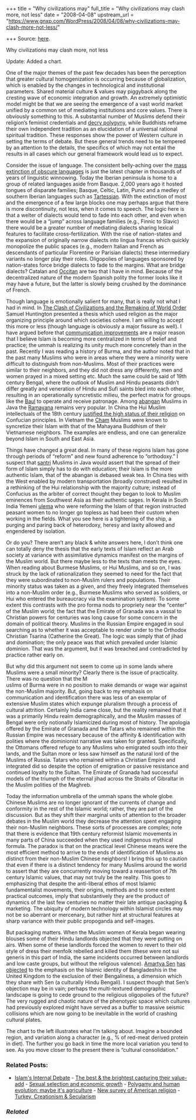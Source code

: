 +++
title = "Why civilizations may"
full_title = "Why civilizations may clash more, not less"
date = "2008-04-08"
upstream_url = "https://www.gnxp.com/WordPress/2008/04/08/why-civilizations-may-clash-more-not-less/"

+++
Source: [here](https://www.gnxp.com/WordPress/2008/04/08/why-civilizations-may-clash-more-not-less/).

Why civilizations may clash more, not less

Update: Added a chart.

One of the major themes of the past few decades has been the perception that greater cultural homogenization is occurring because of globalization, which is enabled by the changes in technological and institutional parameters. Shared material culture & values may piggyback along the cresting wave of economic integration and growth. An extremely optimistic model might be that we are seeing the emergence of a vast world market unified by a common set of mediating institutions and core values. There is obviously something to this. A substantial number of Muslims defend their religion’s feminist credentials and [decry polygyny](http://news.bbc.co.uk/1/hi/world/asia-pacific/2659233.stm), while Buddhists reframe their own independent tradition as an elucidation of a universal rational spiritual tradition. These responses show the power of Western culture in setting the terms of debate. But these general trends need to be tempered by an attention to the details, the specifics of which may not entail the results in all cases which our general framework would lead us to expect.

Consider the issue of language. The consistent belly-aching over the [mass extinction of obscure languages](http://scienceblogs.com/gnxp/2007/09/myths_may_die_but_truths_will.php) is just the latest chapter in thousands of years of linguistic winnowing. Today the Iberian peninsula is home to a group of related languages aside from Basque. 2,000 years ago it hosted tongues of disparate families; Basque, Celtic, Latin, Punic and a medley of southern Iberian languages such as [Tartessian](https://en.wikipedia.org/wiki/Tartessian_language). With the extinction of most and the emergence of a few large blocks one may perhaps argue that there is more discontinuity, not less, when it comes to speech. The logic here is that a welter of dialects would tend to fade into each other, and even when there would be a “jump” across language families (e.g., Finnic to Slavic) there would be a greater number of mediating dialects sharing lexical features to facilitate cross-fertilization. With the rise of nation-states and the expansion of originally narrow dialects into lingua francas which quickly monopolize the public spaces (e.g., modern Italian and French as descendants of particular Florentine or Parisian dialects) these intermediary variants no longer play their roles. Oligopolies of languages sponsored by nation-states force bridge dialects to fade to the margins. What are bridge dialects? Catalan and [Occitan](https://en.wikipedia.org/wiki/Occitan_language) are two that I have in mind. Because of the decentralized nature of the modern Spanish polity the former looks like it may have a future, but the latter is slowly being crushed by the dominance of French.

Though language is emotionally salient for many, that is really not what I had in mind. In [The Clash of Civilizations and the Remaking of World Order](https://www.amazon.com/exec/obidos/ASIN/0684844419/geneexpressio-20/) Samuel Huntington presented a thesis which used religion as the major organizing principle around which societies cohere. I am willing to accept this more or less (though language is obviously a major fissure as well). I have argued before that [communication improvements](https://www.gnxp.com/blog/2005/08/going-back-to-meccan-well.php) are a major reason that I believe Islam is becoming more centralized in terms of belief and practice; the ummah is realizing its unity much more concretely than in the past. Recently I was reading a history of Burma, and the author noted that in the past many Muslims who were in areas where they were a minority were difficult to distinguish from non-Muslims. Most of their practices were similar to their neighbors, and they did not dress any differently, men and women prayed in a mixed setting etc. Much the same could be said of 19th century Bengal, where the outlook of Muslim and Hindu peasants didn’t differ greatly and veneration of Hindu and Sufi saints bled into each other, resulting in an operationally syncretistic milieu, the perfect matrix for groups like the [Baul](https://en.wikipedia.org/wiki/Baul#History) to operate and receive patronage. Among [abangan](https://en.wikipedia.org/wiki/Abangan) Muslims in Java the [Ramayana](https://en.wikipedia.org/wiki/Ramayana) remains very popular. In China the Hui Muslim intellectuals of the 18th century [justified the high status of their religion](https://www.gnxp.com/blog/2005/08/way-of-hui.php) on Confucian principles. In Vietnam the [Cham](https://en.wikipedia.org/wiki/Cham_people) Muslims were known to syncretize their Islam with that of the Mahayana Buddhism of their Vietnamese neighbors. The examples are endless, and one can generalize beyond Islam in South and East Asia.

Things have changed a great deal. In many of these regions Islam has gone through periods of “reform” and new found adherence to “orthodoxy.” I suspect that [santri](https://en.wikipedia.org/wiki/Santri) Muslims in Java would assert that the spread of their form of Islam simply has to do with education; their Islam is the more authentic Islam, that of the abangan is debased weak tea. In China ties with the West enabled by modern transportation (broadly construed) resulted in a rethinking of the Hui relationship with the majority culture; instead of Confucius as the arbiter of correct thought they began to look to Muslim eminences from Southwest Asia as their authentic sages. In Kerala in South India Yemeni [ulema](https://en.wikipedia.org/wiki/Ulema) who were reforming the Islam of that region instructed peasant women to no longer go topless as had been their custom when working in the fields. What you see here is a tightening of the ship, a purging and paring back of heterodoxy, heresy and laxity allowed and engendered by isolation.

Or do you? There aren’t any black & white answers here, I don’t think one can totally deny the thesis that the early texts of Islam reflect an Arab society at variance with assimilative dynamics manifest on the margins of the Muslim world. But there maybe less to the texts than meets the eyes. When reading about Burmese Muslims, or Hui Muslims, and so on, I was struck by the lack of rationalization they seemed to need for the fact that they were subordinated to non-Muslim rulers and populations. Their minority status was taken as a given, and they freely integrated themselves into a non-Muslim order (e.g., Burmese Muslims who served as soldiers, or Hui who entered the bureaucracy via the examination system). To some extent this contrasts with the pro forma nods to propriety near the “center” of the Muslim world; the fact that the Emirate of Granada was a vassal to Christian powers for centuries was long cause for some concern in the domain of political theory. Muslims in the Russian Empire engaged in soul searching as to whether it was acceptable to render under to the Orthodox Christian Tsarina (Catherine the Great). The logic was simply that of jihad and domination; the only peace was that which prevailed under Islamic dominion. That was the argument, but it was breached and contradicted by practice rather early on.

But why did this argument not seem to come up in some lands where Muslims were a small minority? Clearly there is the issue of practicality. There was no question that the M  
uslims of Burma were in no position to make demands or wage war against the non-Muslim majority. But, going back to my emphasis on communication and identification there was less of an exemplar of extensive Muslim states which expunge pluralism through a process of cultural attrition. Certainly India came close, but the reality remained that it was a primarily Hindu realm demographically, and the Muslim masses of Bengal were only notionally Islamicized during most of history. The apologia offered by the Emirate of Granada and the Tatars who remained within the Russian Empire was necessary because of the affinity & identification with polities where the dominionist narrative was taken for granted. Specifically, the Ottomans offered refuge to any Muslims who emigrated south into their lands, and the Sultan more or less saw himself as the natural lord of the Muslims of Russia. Tatars who remained within a Christian Empire and integrated did so despite the option of emigration or passive resistance and continued loyalty to the Sultan. The Emirate of Granada had successful models of the triumph of the eternal jihad across the Straits of Gibraltar in the Muslim polities of the Maghreb.

Today the information umbrella of the ummah spans the whole globe. Chinese Muslims are no longer ignorant of the currents of change and conformity in the rest of the Islamic world; rather, they are part of the discussion. But as they shift their marginal units of attention to the broader debates in the Muslim world they decrease the attention spent engaging their non-Muslim neighbors. These sorts of processes are complex; note that there is evidence that 19th century reformist Islamic movements in many parts of China succeeded when they used indigenous mythical formula. The paradox is that on the practical level Chinese means were the most efficient method to arrive to the ends of identification of Muslims as distinct from their non-Muslim Chinese neighbors! I bring this up to caution that even if there is a distinct tendency for many Muslims around the world to assert that they are concurrently moving toward a reassertion of 7th century Islamic values, that may not truly be the reality. This goes to emphasizing that despite the anti-liberal ethos of most Islamic fundamentalist movements, their origins, methods and to some extent practical outcomes, imply that substantively they are the product of dynamics of the last few centuries no matter their late antique packaging & marketing. The ubiquity of modern technology within Islamist circles may not be so aberrant or mercenary, but rather hint at structural features at sharp variance with their public propoganda and self-images.

But packaging matters. When the Muslim women of Kerala began wearing blouses some of their Hindu landlords objected that they were putting on airs. When some of these landlords forced the women to revert to their old style of dress their menfolk rebelled and killed them (these were not sui generis in this part of India, the same incidents occurred between landlords and low caste groups, but without the religious valence). [Amartya Sen](https://en.wikipedia.org/wiki/Amartya_Sen) [has objected](https://www.gnxp.com/blog/2006/02/multiculturalism.php) to the emphasis on the Islamic identity of Bangladeshis in the United Kingdom to the exclusion of their Bengaliness, a dimension which they share with Sen (a culturally Hindu Bengali). I suspect though that Sen’s objection may be in vain; perhaps the multi-textured demographic landscape is going to cede ground to the religious oligopolies of the future? The very rugged and chaotic nature of the phenotypic space which cultures had previously explored might have served as a buffer to massive seismic collisions which are now going to be inevitable in the world of crashing cultural plates.

[](https://www.gnxp.com/blog/uploaded_images/variancechart-729929.jpg)The chart to the left illustrates what I’m talking about. Imagine a bounded region, and variation along a character (e.g., % of red-meat derived protein in diet). The further you go back in time the more local variation you tend to see. As you move closer to the present there is “cultural consolidation.”

### Related Posts:

- [Islam's Internal
  Debate](https://www.gnxp.com/WordPress/2006/03/02/islam-s-internal-debate/) - [The best & the brightest capturing their
  value-add](https://www.gnxp.com/WordPress/2009/10/15/the-best-the-brightest-capturing-their-value-add/) - [Sexual selection and economic
  growth](https://www.gnxp.com/WordPress/2012/09/03/sexual-selection-and-economic-growth/) - [Polygamy and human evolution: maybe it's
  agriculture](https://www.gnxp.com/WordPress/2010/10/01/polygamy-and-human-evolution-maybe-its-agriculture/) - [New survey of American
  religion](https://www.gnxp.com/WordPress/2006/09/12/new-survey-of-american-religion/) - [Turkey, Creationism &
  Secularism](https://www.gnxp.com/WordPress/2008/03/13/turkey-creationism-secularism/)

### *Related*

[](https://www.addtoany.com/add_to/facebook?linkurl=https%3A%2F%2Fwww.gnxp.com%2FWordPress%2F2008%2F04%2F08%2Fwhy-civilizations-may-clash-more-not-less%2F&linkname=Why%20civilizations%20may%20clash%20more%2C%20not%20less "Facebook")[](https://www.addtoany.com/add_to/twitter?linkurl=https%3A%2F%2Fwww.gnxp.com%2FWordPress%2F2008%2F04%2F08%2Fwhy-civilizations-may-clash-more-not-less%2F&linkname=Why%20civilizations%20may%20clash%20more%2C%20not%20less "Twitter")[](https://www.addtoany.com/add_to/email?linkurl=https%3A%2F%2Fwww.gnxp.com%2FWordPress%2F2008%2F04%2F08%2Fwhy-civilizations-may-clash-more-not-less%2F&linkname=Why%20civilizations%20may%20clash%20more%2C%20not%20less "Email")[](https://www.addtoany.com/share)
